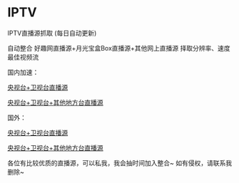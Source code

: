 # IPTV
IPTV直播源抓取 (每日自动更新)

自动整合 好趣网直播源+月光宝盒Box直播源+其他网上直播源 择取分辨率、速度最佳视频流


国内加速：

[央视台+卫视台直播源](https://ghproxy.com/https://raw.githubusercontent.com/joevess/IPTV/main/home.m3u8)

[央视台+卫视台+其他地方台直播源](https://ghproxy.com/https://raw.githubusercontent.com/joevess/IPTV/main/iptv.m3u8)

国外：

[央视台+卫视台直播源](https://raw.githubusercontent.com/joevess/IPTV/main/home.m3u8)

[央视台+卫视台+其他地方台直播源](https://raw.githubusercontent.com/joevess/IPTV/main/iptv.m3u8)


各位有比较优质的直播源，可以私我，我会抽时间加入整合~
如有侵权，请联系我删除~
